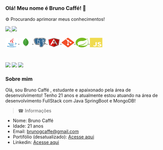 ### Olá! Meu nome é Bruno Caffé! 👋

⚙ Procurando aprimorar meus conhecimentos!

<div> 
 <a href="https://github.com/BrunoCaffz">
  <img height="180em" src="https://github-readme-stats.vercel.app/api?username=BrunoCaffz&show_icons=true&theme=dracula&include_all_commits=true&count_private=true"/>
  <img height="180em" src="https://github-readme-stats.vercel.app/api/top-langs/?username=BrunoCaffz&layout=compact&langs_count=7&theme=dracula"/>
</div>
  
<div style="display: inline_block"><br>
  <img align="center" alt="Java" height="30" width="40" src="https://raw.githubusercontent.com/devicons/devicon/master/icons/java/java-original.svg">
  <img align="center" alt="MongoDB" height="30" width="40" src="https://raw.githubusercontent.com/devicons/devicon/master/icons/mongodb/mongodb-original.svg">
  <img align="center" alt="PostgreSQL" height="30" width="40" src="https://raw.githubusercontent.com/devicons/devicon/master/icons/postgresql/postgresql-original.svg">
  <img align="center" alt="Angular" height="30" width="40" src="https://raw.githubusercontent.com/devicons/devicon/master/icons/angularjs/angularjs-original.svg">
  <img align="center" alt="Git" height="30" width="40" src="https://raw.githubusercontent.com/devicons/devicon/master/icons/git/git-original.svg">
  <img align="center" alt="Spring" height="30" width="40" src="https://raw.githubusercontent.com/devicons/devicon/master/icons/spring/spring-original.svg">
  <img align="center" alt="JavaScript" height="30" width="40" src="https://raw.githubusercontent.com/devicons/devicon/master/icons/javascript/javascript-plain.svg">
</div>

  ##

<div style="Displayy: inline_block"><br>
 <a href="https://www.linkedin.com/in/bruno-caff%C3%A9-977a28238/" target="_blank"> <img src="https://img.shields.io/badge/linkedin-%230077B5.svg?style=for-the-badge&logo=linkedin&logoColor=white" target="_blank"></a>
 <a href="https://www.instagram.com/brun_caffz/" target="_blank"> <img src="https://img.shields.io/badge/Instagram-%23E4405F.svg?style=for-the-badge&logo=Instagram&logoColor=white" target="_blank"></a>
 <a href="mailto:brunogkaffe@gmail.com" target="_blank"> <img src="https://img.shields.io/badge/Gmail-D14836?style=for-the-badge&logo=gmail&logoColor=white)" target="_blank"></a>
 
 ### Sobre mim  
 <p> Olá, sou Bruno Caffé , estudante e apaixonado pela área de desenvolvimento! Tenho 21 anos e atualmente estou atuando na área de desenvolvimento FullStack com Java SpringBoot e MongoDB!</p>
 
 
 > ☎ Informações
  * Nome: Bruno Caffé
  * Idade: 21 anos
  * Email: <a href="mailto:brunogkaffe@gmail.com"> brunogcaffe@gmail.com</a>
  * Portifólio (desatualizado): <a href="https://brunocaffz.github.io/portfolio/" target="_blank">Acesse aqui</a><br>
  * Linkedin: <a href="https://www.linkedin.com/in/bruno-caff%C3%A9-977a28238/" target="_blank">Acesse aqui</a><br>
